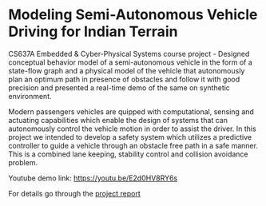 # Modeling Semi-Autonomous Vehicle Driving for Indian Terrain
CS637A Embedded & Cyber-Physical Systems course project - Designed conceptual behavior model of a semi-autonomous vehicle in the form of a state-flow graph and a physical model of the vehicle that autonomously plan an optimum path in presence of obstacles and follow it with good precision and presented a real-time demo of the same on synthetic environment.

Modern passengers vehicles are quipped with computational, sensing and actuating capabilities which enable the design of systems that can autonomously 
control the vehicle motion in order to assist the driver. In this project we intended to develop a safety system which utilizes a predictive controller
to guide a vehicle through an obstacle free path in a safe manner. This is a combined lane keeping, stability control and collision avoidance problem.

Youtube demo link: https://youtu.be/E2d0HV8RY6s

For details go through the [project report](https://github.com/sat7dwi/semi_autonomous_vehicle/blob/master/EE637A_Report.pdf)
